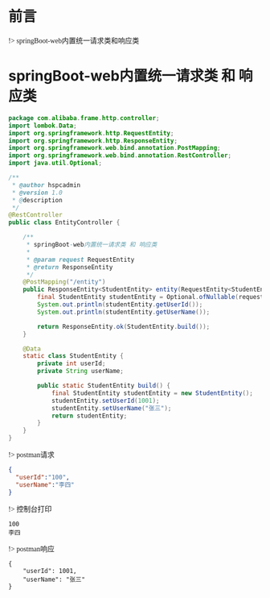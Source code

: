 # 前言

<font face="幼圆">

!> springBoot-web内置统一请求类和响应类

</font>

# springBoot-web内置统一请求类 和 响应类

```java
package com.alibaba.frame.http.controller;
import lombok.Data;
import org.springframework.http.RequestEntity;
import org.springframework.http.ResponseEntity;
import org.springframework.web.bind.annotation.PostMapping;
import org.springframework.web.bind.annotation.RestController;
import java.util.Optional;

/**
 * @author hspcadmin
 * @version 1.0
 * @description
 */
@RestController
public class EntityController {

	/**
	 * springBoot-web内置统一请求类 和 响应类
	 *
	 * @param request RequestEntity
	 * @return ResponseEntity
	 */
	@PostMapping("/entity")
	public ResponseEntity<StudentEntity> entity(RequestEntity<StudentEntity> request) {
		final StudentEntity studentEntity = Optional.ofNullable(request.getBody()).orElse(new StudentEntity());
		System.out.println(studentEntity.getUserId());
		System.out.println(studentEntity.getUserName());

		return ResponseEntity.ok(StudentEntity.build());
	}

	@Data
	static class StudentEntity {
		private int userId;
		private String userName;

		public static StudentEntity build() {
			final StudentEntity studentEntity = new StudentEntity();
			studentEntity.setUserId(1001);
			studentEntity.setUserName("张三");
			return studentEntity;
		}
	}
}
```

<font face="幼圆">

!> postman请求

</font>

```json
{
  "userId":"100",
  "userName":"李四"
}
```

<font face="幼圆">

!> 控制台打印

</font>

```text
100
李四
```

<font face="幼圆">

!> postman响应

</font>

```text
{
    "userId": 1001,
    "userName": "张三"
}
```





